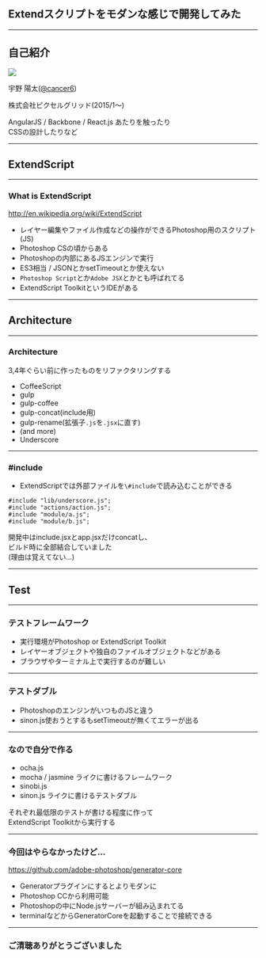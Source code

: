 ## Extendスクリプトをモダンな感じで開発してみた

---

## 自己紹介
![](https://avatars2.githubusercontent.com/u/730940?s=200)  

宇野 陽太([@cancer6](https://twitter.com/cancer6))  

株式会社ピクセルグリッド(2015/1〜)  

AngularJS / Backbone / React.js あたりを触ったり  
CSSの設計したりなど

---

## ExtendScript

---

### What is ExtendScript

http://en.wikipedia.org/wiki/ExtendScript

- レイヤー編集やファイル作成などの操作ができるPhotoshop用のスクリプト(JS)
- Photoshop CSの頃からある
- Photoshopの内部にあるJSエンジンで実行
 - ES3相当 / JSONとかsetTimeoutとか使えない
- `Photoshop Script`とか`Adobe JSX`とかとも呼ばれてる
- ExtendScript ToolkitというIDEがある

---

## Architecture

---

### Architecture

3,4年ぐらい前に作ったものをリファクタリングする

- CoffeeScript
- gulp
 - gulp-coffee
 - gulp-concat(include用)
 - gulp-rename(拡張子`.js`を`.jsx`に直す)
 - (and more)
- Underscore

---

### \#include

- ExtendScriptでは外部ファイルを`\#include`で読み込むことができる

```
#include "lib/underscore.js";
#include "actions/action.js";
#include "module/a.js";
#include "module/b.js";
```

開発中はinclude.jsxとapp.jsxだけconcatし、  
ビルド時に全部結合していました  
(理由は覚えてない...)

---

## Test

---

### テストフレームワーク

- 実行環境がPhotoshop or ExtendScript Toolkit
- レイヤーオブジェクトや独自のファイルオブジェクトなどがある
 - ブラウザやターミナル上で実行するのが難しい

---

### テストダブル

- PhotoshopのエンジンがいつものJSと違う
 - sinon.js使おうとするもsetTimeoutが無くてエラーが出る

---

### なので自分で作る

- ocha.js
 - mocha / jasmine ライクに書けるフレームワーク
- sinobi.js
 - sinon.js ライクに書けるテストダブル

それぞれ最低限のテストが書ける程度に作って  
ExtendScript Toolkitから実行する

---

### 今回はやらなかったけど...

https://github.com/adobe-photoshop/generator-core

- Generatorプラグインにするとよりモダンに
 - Photoshop CCから利用可能
 - Photoshopの中にNode.jsサーバーが組み込まれてる
 - terminalなどからGeneratorCoreを起動することで接続できる

---

### ご清聴ありがとうございました


